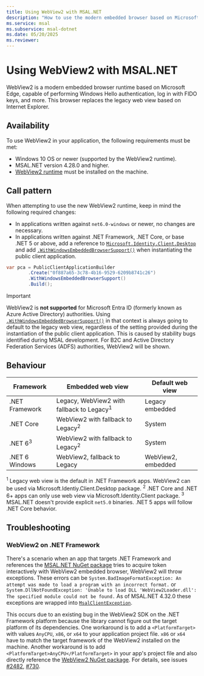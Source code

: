 ```yaml
---
title: Using WebView2 with MSAL.NET
description: "How to use the modern embedded browser based on Microsoft Edge with MSAL.NET applications."
ms.service: msal
ms.subservice: msal-dotnet
ms.date: 05/20/2025
ms.reviewer: 
---
```


# Using WebView2 with MSAL.NET

WebView2 is a modern embedded browser runtime based on Microsoft Edge, capable of performing Windows Hello authentication, log in with FIDO keys, and more. This browser replaces the legacy web view based on Internet Explorer.

## Availability

To use WebView2 in your application, the following requirements must be met:

- Windows 10 OS or newer (supported by the WebView2 runtime).
- MSAL.NET version 4.28.0 and higher.
- [WebView2 runtime](/microsoft-edge/webview2/) must be installed on the machine.

## Call pattern

When attempting to use the new WebView2 runtime, keep in mind the following required changes:

- In applications written against `net6.0-windows` or newer, no changes are necessary.
- In applications written against .NET Framework, .NET Core, or base .NET 5 or above, add a reference to [`Microsoft.Identity.Client.Desktop`](https://www.nuget.org/packages/Microsoft.Identity.Client.Desktop/) and add [`.WithWindowsEmbeddedBrowserSupport()`](xref:Microsoft.Identity.Client.Desktop.DesktopExtensions.WithWindowsEmbeddedBrowserSupport*) when instantiating the public client application.

```csharp
var pca = PublicClientApplicationBuilder
        .Create("0f887a65-3c78-4b16-9529-6209b8741c26")
        .WithWindowsEmbeddedBrowserSupport()
        .Build();
```

>[!IMPORTANT]
>WebView2 is **not supported** for Microsoft Entra ID (formerly known as Azure Active Directory) authorities. Using [`.WithWindowsEmbeddedBrowserSupport()`](xref:Microsoft.Identity.Client.Desktop.DesktopExtensions.WithWindowsEmbeddedBrowserSupport*) in that context is always going to default to the legacy web view, regardless of the setting provided during the instantiation of the public client application. This is caused by stability bugs identified during MSAL development. For B2C and Active Directory Federation Services (ADFS) authorities, WebView2 will be shown.

## Behaviour

|  Framework      | Embedded web view             | Default web view |
|-----------------|-------------------------------|------------------|
|  .NET Framework | Legacy, WebView2 with fallback to Legacy<sup>1</sup>  | Legacy embedded |  
|  .NET Core      | WebView2 with fallback to Legacy<sup>2</sup> | System |
|  .NET 6<sup>3</sup> | WebView2 with fallback to Legacy<sup>2</sup> | System |
|  .NET 6 Windows | WebView2, fallback to Legacy | WebView2, embedded |

<sup>1</sup> Legacy web view is the default in .NET Framework apps. WebView2 can be used via Microsoft.Identiy.Client.Desktop package.
<sup>2</sup> .NET Core and .NET 6+ apps can only use web view via Microsoft.Identity.Client package.
<sup>3</sup> MSAL.NET doesn't provide explicit `net5.0` binaries. .NET 5 apps will follow .NET Core behavior.

## Troubleshooting

### WebView2 on .NET Framework

There's a scenario when an app that targets .NET Framework and references the [MSAL.NET NuGet package](https://www.nuget.org/packages/Microsoft.Identity.Client/) tries to acquire token interactively with WebView2 embedded browser, WebView2 will throw exceptions. These errors can be `System.BadImageFormatException: An attempt was made to load a program with an incorrect format.` or `System.DllNotFoundException: 'Unable to load DLL 'WebView2Loader.dll': The specified module could not be found.` As of MSAL.NET 4.32.0 these exceptions are wrapped into [`MsalClientException`](xref:Microsoft.Identity.Client.MsalClientException).

This occurs due to an existing bug in the WebView2 SDK on the .NET Framework platform because the library cannot figure out the target platform of its dependencies. One workaround is to add a `<PlatformTarget>` with values `AnyCPU`, `x86`, or `x64` to your application project file. `x86` or `x64` have to match the target framework of the WebView2 installed on the machine. Another workaround is to add `<PlatformTarget>AnyCPU</PlatformTarget>` in your app's project file and also directly reference the [WebView2 NuGet package](https://www.nuget.org/packages/Microsoft.Web.WebView2). For details, see issues [#2482](https://github.com/AzureAD/microsoft-authentication-library-for-dotnet/issues/2482), [#730](https://github.com/MicrosoftEdge/WebView2Feedback/issues/730#issuecomment-803132248).
